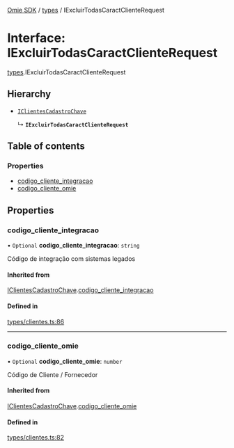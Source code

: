 [Omie SDK](../README.md) / [types](../modules/types.md) / IExcluirTodasCaractClienteRequest

# Interface: IExcluirTodasCaractClienteRequest

[types](../modules/types.md).IExcluirTodasCaractClienteRequest

## Hierarchy

- [`IClientesCadastroChave`](types.IClientesCadastroChave.md)

  ↳ **`IExcluirTodasCaractClienteRequest`**

## Table of contents

### Properties

- [codigo\_cliente\_integracao](types.IExcluirTodasCaractClienteRequest.md#codigo_cliente_integracao)
- [codigo\_cliente\_omie](types.IExcluirTodasCaractClienteRequest.md#codigo_cliente_omie)

## Properties

### codigo\_cliente\_integracao

• `Optional` **codigo\_cliente\_integracao**: `string`

Código de integração com sistemas legados

#### Inherited from

[IClientesCadastroChave](types.IClientesCadastroChave.md).[codigo_cliente_integracao](types.IClientesCadastroChave.md#codigo_cliente_integracao)

#### Defined in

[types/clientes.ts:86](https://github.com/lucas-bogos/omie-sdk/blob/f0ca102/src/types/clientes.ts#L86)

___

### codigo\_cliente\_omie

• `Optional` **codigo\_cliente\_omie**: `number`

Código de Cliente / Fornecedor

#### Inherited from

[IClientesCadastroChave](types.IClientesCadastroChave.md).[codigo_cliente_omie](types.IClientesCadastroChave.md#codigo_cliente_omie)

#### Defined in

[types/clientes.ts:82](https://github.com/lucas-bogos/omie-sdk/blob/f0ca102/src/types/clientes.ts#L82)
